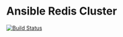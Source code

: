 # Ansible Redis Cluster

[![Build Status](https://travis-ci.org/lackofimagination/ansible-redis-cluster.svg?branch=master)](https://travis-ci.org/lackofimagination/ansible-redis-cluster)
